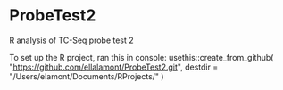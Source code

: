 # ProbeTest2

R analysis of TC-Seq probe test 2

To set up the R project, ran this in console:
usethis::create_from_github(
  "https://github.com/ellalamont/ProbeTest2.git",
  destdir = "/Users/elamont/Documents/RProjects/"
)
